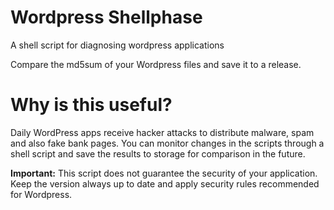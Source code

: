 # Wordpress Shellphase
A shell script for diagnosing wordpress applications

Compare the md5sum of your Wordpress files and save it to a release.

# Why is this useful?

Daily WordPress apps receive hacker attacks to distribute malware, spam and also fake bank pages. You can monitor changes in the scripts through a shell script and save the results to storage for comparison in the future.

**Important:** This script does not guarantee the security of your application. Keep the version always up to date and apply security rules recommended for Wordpress.
